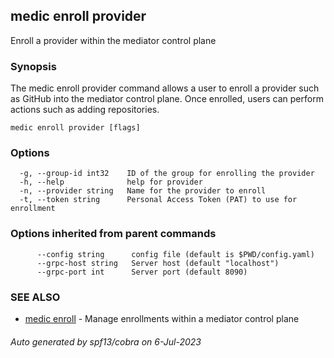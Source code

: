 ## medic enroll provider

Enroll a provider within the mediator control plane

### Synopsis

The medic enroll provider command allows a user to enroll a provider
such as GitHub into the mediator control plane. Once enrolled, users can perform
actions such as adding repositories.

```
medic enroll provider [flags]
```

### Options

```
  -g, --group-id int32    ID of the group for enrolling the provider
  -h, --help              help for provider
  -n, --provider string   Name for the provider to enroll
  -t, --token string      Personal Access Token (PAT) to use for enrollment
```

### Options inherited from parent commands

```
      --config string      config file (default is $PWD/config.yaml)
      --grpc-host string   Server host (default "localhost")
      --grpc-port int      Server port (default 8090)
```

### SEE ALSO

* [medic enroll](medic_enroll.md)	 - Manage enrollments within a mediator control plane

###### Auto generated by spf13/cobra on 6-Jul-2023
